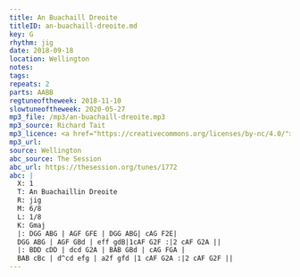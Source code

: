```yaml
---
title: An Buachaill Dreoite
titleID: an-buachaill-dreoite.md
key: G
rhythm: jig
date: 2018-09-18
location: Wellington
notes:
tags:
repeats: 2
parts: AABB
regtuneoftheweek: 2018-11-10
slowtuneoftheweek: 2020-05-27
mp3_file: /mp3/an-buachaill-dreoite.mp3
mp3_source: Richard Tait
mp3_licence: <a href="https://creativecommons.org/licenses/by-nc/4.0/">CC-BY-NC-4.0</a>
mp3_url:
source: Wellington
abc_source: The Session
abc_url: https://thesession.org/tunes/1772
abc: |
  X: 1
  T: An Buachaillin Dreoite
  R: jig
  M: 6/8
  L: 1/8
  K: Gmaj
  |: DGG ABG | AGF GFE | DGG ABG| cAG F2E|
  DGG ABG | AGF GBd | eff gdB|1cAF G2F :|2 cAF G2A ||
  |: BDD cDD | dcd G2A | BAB GBd | cAG FGA |
  BAB cBc | d^cd efg | a2f gfd |1 cAF G2A :|2 cAF G2F ||
---
```


